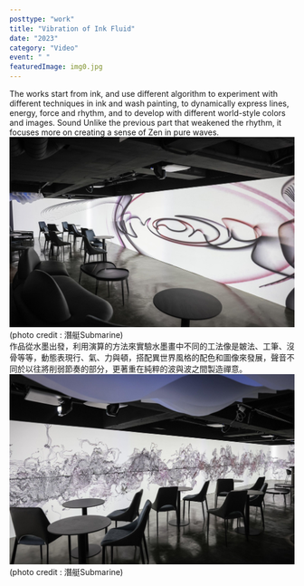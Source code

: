 ```yaml
---
posttype: "work"
title: "Vibration of Ink Fluid"
date: "2023"
category: "Video"
event: " "
featuredImage: img0.jpg
---
```

  <div class="box">
      <div class="dscrptn">
        The works start from ink, and use different algorithm to experiment with different techniques in ink and wash painting, to dynamically express lines, energy, force and rhythm, and to develop with different world-style colors and images. Sound Unlike the previous part that weakened the rhythm, it focuses more on creating a sense of Zen in pure waves.<br>
      </div>
  </div>


  <div class="box">
      <img class="subimg" src="./img1.jpg">
      <div class="photocredit">(photo credit : 潛艇Submarine)</div>
  </div>


  <div class="box">
      <div class="dscrptn">
        作品從水墨出發，利用演算的方法來實驗水墨畫中不同的工法像是皴法、工筆、沒骨等等，動態表現行、氣、力與頓，搭配異世界風格的配色和圖像來發展，聲音不同於以往將削弱節奏的部分，更著重在純粹的波與波之間製造禪意。<br>
      </div>
  </div>


  <div class="box">
      <img class="subimg" src="./img2.jpg">
      <div class="photocredit">(photo credit : 潛艇Submarine)</div>
  </div>


  <div class="box"></div>

  <!-- <iframe title="vimeo-player" src="https://player.vimeo.com/video/729937826?h=0de5e9faeb" frameborder="0" allowfullscreen></iframe> -->
